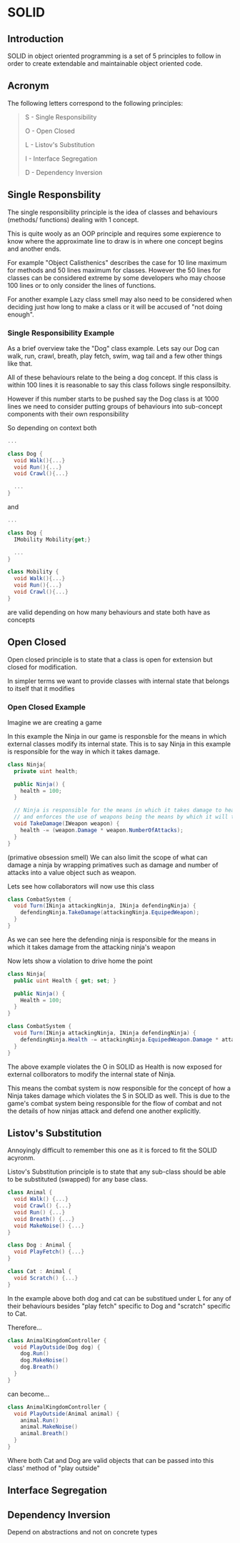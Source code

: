 # SOLID

## Introduction

SOLID in object oriented programming is a set of 5 principles to follow in order to create extendable and maintainable object oriented code.

## Acronym

The following letters correspond to the following principles:

> S - Single Responsibility
>
> O - Open Closed
>
> L - Listov's Substitution
>
> I - Interface Segregation
>
> D - Dependency Inversion

## Single Responsbility

The single responsibility principle is the idea of classes and behaviours (methods/ functions) dealing with 1 concept.

This is quite wooly as an OOP principle and requires some expierence to know where the approximate line to draw is in where one concept begins and another ends.

For example "Object Calisthenics" describes the case for 10 line maximum for methods and 50 lines maximum for classes. However the 50 lines for classes can be considered extreme by some developers who may choose 100 lines or to only consider the lines of functions.

For another example Lazy class smell may also need to be considered when deciding just how long to make a class or it will be accused of "not doing enough".

### Single Responsibility Example

As a brief overview take the "Dog" class example. Lets say our Dog can walk, run, crawl, breath, play fetch, swim, wag tail and a few other things like that.

All of these behaviours relate to the being a dog concept. If this class is within 100 lines it is reasonable to say this class follows single responsilbity.

However if this number starts to be pushed say the Dog class is at 1000 lines we need to consider putting groups of behaviours into sub-concept components with their own responsibility

So depending on context both

```cs
...

class Dog {
  void Walk(){...}
  void Run(){...}
  void Crawl(){...}

  ...
}
````

and

```cs
...

class Dog {
  IMobility Mobility{get;}

  ...
}

class Mobility {
  void Walk(){...}
  void Run(){...}
  void Crawl(){...}
}
```

are valid depending on how many behaviours and state both have as concepts

## Open Closed

Open closed principle is to state that a class is open for extension but closed for modification.

In simpler terms we want to provide classes with internal state that belongs to itself that it modifies

### Open Closed Example

Imagine we are creating a game

In this example the Ninja in our game is responsble for the means in which external classes modify its internal state. This is to say Ninja in this example is responsible for the way in which it takes damage.

```cs
class Ninja{
  private uint health;

  public Ninja() {
    health = 100;
  }

  // Ninja is responsible for the means in which it takes damage to health 
  // and enforces the use of weapons being the means by which it will take damage
  void TakeDamage(IWeapon weapon) {
    health -= (weapon.Damage * weapon.NumberOfAttacks);
  }
}
```

(primative obsession smell) We can also limit the scope of what can damage a ninja by wrapping primatives such as damage and number of attacks into a value object such as weapon.

Lets see how collaborators will now use this class

```cs
class CombatSystem {
  void Turn(INinja attackingNinja, INinja defendingNinja) {
    defendingNinja.TakeDamage(attackingNinja.EquipedWeapon);
  }
}
```

As we can see here the defending ninja is responsible for the means in which it takes damage from the attacking ninja's weapon

Now lets show a violation to drive home the point

```cs
class Ninja{
  public uint Health { get; set; }

  public Ninja() {
    Health = 100;
  }
}

class CombatSystem {
  void Turn(INinja attackingNinja, INinja defendingNinja) {
    defendingNinja.Health -= attackingNinja.EquipedWeapon.Damage * attackingNinja.EquipedWeapon.NumberOfAttacks;
  }
}
```

The above example violates the O in SOLID as Health is now exposed for external collborators to modify the internal state of Ninja.

This means the combat system is now responsible for the concept of how a Ninja takes damage which violates the S in SOLID as well. This is due to the game's combat system being responsible for the flow of combat and not the details of how ninjas attack and defend one another explicitly.

## Listov's Substitution

Annoyingly difficult to remember this one as it is forced to fit the SOLID acyronm.

Listov's Substitution principle is to state that any sub-class should be able to be substituted (swapped) for any base class.

```cs
class Animal {
  void Walk() {...}
  void Crawl() {...}
  void Run() {...}
  void Breath() {...}
  void MakeNoise() {...}
}

class Dog : Animal {
  void PlayFetch() {...}
}

class Cat : Animal {
  void Scratch() {...}
}
```

In the example above both dog and cat can be substitued under L for any of their behaviours besides "play fetch" specific to Dog and "scratch" specific to Cat.

Therefore...

```cs
class AnimalKingdomController {
  void PlayOutside(Dog dog) {
    dog.Run()
    dog.MakeNoise()
    dog.Breath()
  }
}
```

can become...

```cs
class AnimalKingdomController {
  void PlayOutside(Animal animal) {
    animal.Run()
    animal.MakeNoise()
    animal.Breath()
  }
}
```

Where both Cat and Dog are valid objects that can be passed into this class' method of "play outside"

## Interface Segregation



## Dependency Inversion

Depend on abstractions and not on concrete types

